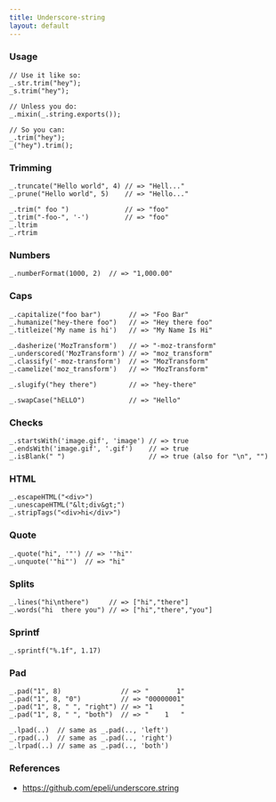 ```yaml
---
title: Underscore-string
layout: default
---
```


### Usage

    // Use it like so:
    _.str.trim("hey");
    _s.trim("hey");

    // Unless you do:
    _.mixin(_.string.exports());

    // So you can:
    _.trim("hey");
    _("hey").trim();

### Trimming

    _.truncate("Hello world", 4) // => "Hell..."
    _.prune("Hello world", 5)    // => "Hello..."

    _.trim(" foo ")              // => "foo"
    _.trim("-foo-", '-')         // => "foo"
    _.ltrim
    _.rtrim

### Numbers

    _.numberFormat(1000, 2)  // => "1,000.00"

### Caps

    _.capitalize("foo bar")       // => "Foo Bar"
    _.humanize("hey-there foo")   // => "Hey there foo"
    _.titleize('My name is hi')   // => "My Name Is Hi"

    _.dasherize('MozTransform')   // => "-moz-transform"
    _.underscored('MozTransform') // => "moz_transform"
    _.classify('-moz-transform')  // => "MozTransform"
    _.camelize('moz_transform')   // => "MozTransform"

    _.slugify("hey there")        // => "hey-there"

    _.swapCase("hELLO")           // => "Hello"

### Checks

    _.startsWith('image.gif', 'image') // => true
    _.endsWith('image.gif', '.gif')    // => true
    _.isBlank(" ")                     // => true (also for "\n", "")

### HTML

    _.escapeHTML("<div>")
    _.unescapeHTML("&lt;div&gt;")
    _.stripTags("<div>hi</div>")

### Quote

    _.quote("hi", '"') // => '"hi"'
    _.unquote('"hi"')  // => "hi"

### Splits

    _.lines("hi\nthere")     // => ["hi","there"]
    _.words("hi  there you") // => ["hi","there","you"]

### Sprintf

    _.sprintf("%.1f", 1.17)

### Pad

    _.pad("1", 8)               // => "       1"
    _.pad("1", 8, "0")          // => "00000001"
    _.pad("1", 8, " ", "right") // => "1       "
    _.pad("1", 8, " ", "both")  // => "    1   "

    _.lpad(..)  // same as _.pad(.., 'left')
    _.rpad(..)  // same as _.pad(.., 'right')
    _.lrpad(..) // same as _.pad(.., 'both')

### References

* https://github.com/epeli/underscore.string
